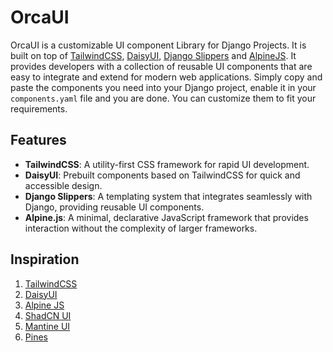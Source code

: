 # OrcaUI

OrcaUI is a customizable UI component Library for Django Projects. It is built on top of [TailwindCSS](https://tailwindcss.com/), [DaisyUI](https://daisyui.com), [Django Slippers](https://github.com/mixxorz/slippers) and [AlpineJS](https://alpinejs.dev/).
It provides developers with a collection of reusable UI components that are easy to integrate and extend for modern web applications.
Simply copy and paste the components you need into your Django project, enable it in your `components.yaml` file and you are done.
You can customize them to fit your requirements.

## Features

- **TailwindCSS**: A utility-first CSS framework for rapid UI development. 
- **DaisyUI**: Prebuilt components based on TailwindCSS for quick and accessible design. 
- **Django Slippers**: A templating system that integrates seamlessly with Django, providing reusable UI components. 
- **Alpine.js**: A minimal, declarative JavaScript framework that provides interaction without the complexity of larger frameworks.


## Inspiration

1. [TailwindCSS](https://tailwindcss.com/)
2. [DaisyUI](https://daisyui.com/)
3. [Alpine JS](https://alpinejs.dev/)
4. [ShadCN UI](https://ui.shadcn.com/)
5. [Mantine UI](https://mantine.dev/)
6. [Pines](https://devdojo.com/pines) 